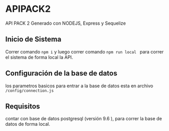 # APIPACK2

API PACK 2 Generado con NODEJS, Express y Sequelize
## Inicio de Sistema

Correr comando `npm i` y luego correr comando  `npm run local ` para correr el sistema de forma local la API. 


## Configuración de la base de datos

los parametros basicos para entrar a la base de datos esta en archivo  `/config/connection.js`


## Requisitos

contar con base de datos postgresql (versión 9.6 ), para correr la base de datos de forma local.
